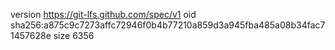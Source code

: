 version https://git-lfs.github.com/spec/v1
oid sha256:a875c9c7273affc72946f0b4b77210a859d3a945fba485a08b34fac71457628e
size 6356
